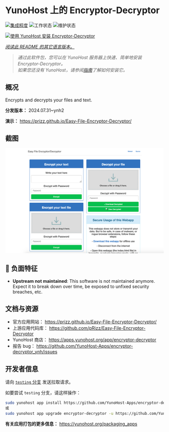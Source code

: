 <!--
注意：此 README 由 <https://github.com/YunoHost/apps/tree/master/tools/readme_generator> 自动生成
请勿手动编辑。
-->

# YunoHost 上的 Encryptor-Decryptor

[![集成程度](https://dash.yunohost.org/integration/encryptor-decryptor.svg)](https://ci-apps.yunohost.org/ci/apps/encryptor-decryptor/) ![工作状态](https://ci-apps.yunohost.org/ci/badges/encryptor-decryptor.status.svg) ![维护状态](https://ci-apps.yunohost.org/ci/badges/encryptor-decryptor.maintain.svg)

[![使用 YunoHost 安装 Encryptor-Decryptor](https://install-app.yunohost.org/install-with-yunohost.svg)](https://install-app.yunohost.org/?app=encryptor-decryptor)

*[阅读此 README 的其它语言版本。](./ALL_README.md)*

> *通过此软件包，您可以在 YunoHost 服务器上快速、简单地安装 Encryptor-Decryptor。*  
> *如果您还没有 YunoHost，请参阅[指南](https://yunohost.org/install)了解如何安装它。*

## 概况

Encrypts and decrypts your files and text.

**分发版本：** 2024.07.31~ynh2

**演示：** <https://prizz.github.io/Easy-File-Encryptor-Decryptor/>

## 截图

![Encryptor-Decryptor 的截图](./doc/screenshots/screenshot.png)

## :red_circle: 负面特征

- **Upstream not maintained**: This software is not maintained anymore. Expect it to break down over time, be exposed to unfixed security breaches, etc.

## 文档与资源

- 官方应用网站： <https://prizz.github.io/Easy-File-Encryptor-Decryptor/>
- 上游应用代码库： <https://github.com/pRizz/Easy-File-Encryptor-Decryptor>
- YunoHost 商店： <https://apps.yunohost.org/app/encryptor-decryptor>
- 报告 bug： <https://github.com/YunoHost-Apps/encryptor-decryptor_ynh/issues>

## 开发者信息

请向 [`testing` 分支](https://github.com/YunoHost-Apps/encryptor-decryptor_ynh/tree/testing) 发送拉取请求。

如要尝试 `testing` 分支，请这样操作：

```bash
sudo yunohost app install https://github.com/YunoHost-Apps/encryptor-decryptor_ynh/tree/testing --debug
或
sudo yunohost app upgrade encryptor-decryptor -u https://github.com/YunoHost-Apps/encryptor-decryptor_ynh/tree/testing --debug
```

**有关应用打包的更多信息：** <https://yunohost.org/packaging_apps>
